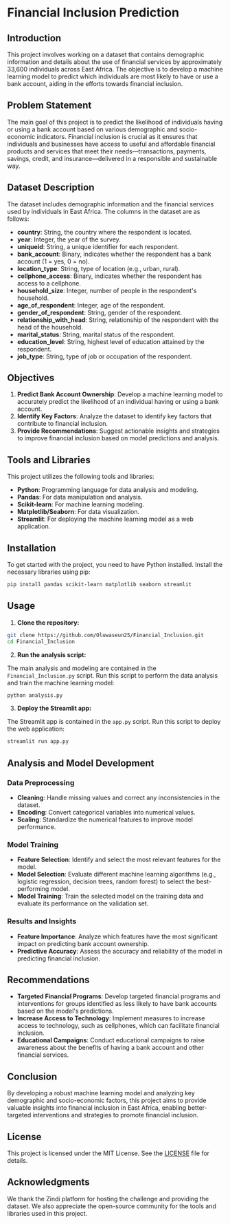 # Financial Inclusion Prediction

## Introduction

This project involves working on a dataset that contains demographic information and details about the use of financial services by approximately 33,600 individuals across East Africa. The objective is to develop a machine learning model to predict which individuals are most likely to have or use a bank account, aiding in the efforts towards financial inclusion.

## Problem Statement

The main goal of this project is to predict the likelihood of individuals having or using a bank account based on various demographic and socio-economic indicators. Financial inclusion is crucial as it ensures that individuals and businesses have access to useful and affordable financial products and services that meet their needs—transactions, payments, savings, credit, and insurance—delivered in a responsible and sustainable way.

## Dataset Description

The dataset includes demographic information and the financial services used by individuals in East Africa. The columns in the dataset are as follows:

- **country**: String, the country where the respondent is located.
- **year**: Integer, the year of the survey.
- **uniqueid**: String, a unique identifier for each respondent.
- **bank_account**: Binary, indicates whether the respondent has a bank account (1 = yes, 0 = no).
- **location_type**: String, type of location (e.g., urban, rural).
- **cellphone_access**: Binary, indicates whether the respondent has access to a cellphone.
- **household_size**: Integer, number of people in the respondent's household.
- **age_of_respondent**: Integer, age of the respondent.
- **gender_of_respondent**: String, gender of the respondent.
- **relationship_with_head**: String, relationship of the respondent with the head of the household.
- **marital_status**: String, marital status of the respondent.
- **education_level**: String, highest level of education attained by the respondent.
- **job_type**: String, type of job or occupation of the respondent.

## Objectives

1. **Predict Bank Account Ownership**: Develop a machine learning model to accurately predict the likelihood of an individual having or using a bank account.
2. **Identify Key Factors**: Analyze the dataset to identify key factors that contribute to financial inclusion.
3. **Provide Recommendations**: Suggest actionable insights and strategies to improve financial inclusion based on model predictions and analysis.

## Tools and Libraries

This project utilizes the following tools and libraries:
- **Python**: Programming language for data analysis and modeling.
- **Pandas**: For data manipulation and analysis.
- **Scikit-learn**: For machine learning modeling.
- **Matplotlib/Seaborn**: For data visualization.
- **Streamlit**: For deploying the machine learning model as a web application.

## Installation

To get started with the project, you need to have Python installed. Install the necessary libraries using pip:

```sh
pip install pandas scikit-learn matplotlib seaborn streamlit
```

## Usage

1. **Clone the repository:**

```sh
git clone https://github.com/Oluwaseun25/Financial_Inclusion.git
cd Financial_Inclusion
```

2. **Run the analysis script:**

The main analysis and modeling are contained in the `Financial_Inclusion.py` script. Run this script to perform the data analysis and train the machine learning model:

```sh
python analysis.py
```

3. **Deploy the Streamlit app:**

The Streamlit app is contained in the `app.py` script. Run this script to deploy the web application:

```sh
streamlit run app.py
```

## Analysis and Model Development

### Data Preprocessing

- **Cleaning**: Handle missing values and correct any inconsistencies in the dataset.
- **Encoding**: Convert categorical variables into numerical values.
- **Scaling**: Standardize the numerical features to improve model performance.

### Model Training

- **Feature Selection**: Identify and select the most relevant features for the model.
- **Model Selection**: Evaluate different machine learning algorithms (e.g., logistic regression, decision trees, random forest) to select the best-performing model.
- **Model Training**: Train the selected model on the training data and evaluate its performance on the validation set.

### Results and Insights

- **Feature Importance**: Analyze which features have the most significant impact on predicting bank account ownership.
- **Predictive Accuracy**: Assess the accuracy and reliability of the model in predicting financial inclusion.

## Recommendations

- **Targeted Financial Programs**: Develop targeted financial programs and interventions for groups identified as less likely to have bank accounts based on the model's predictions.
- **Increase Access to Technology**: Implement measures to increase access to technology, such as cellphones, which can facilitate financial inclusion.
- **Educational Campaigns**: Conduct educational campaigns to raise awareness about the benefits of having a bank account and other financial services.

## Conclusion

By developing a robust machine learning model and analyzing key demographic and socio-economic factors, this project aims to provide valuable insights into financial inclusion in East Africa, enabling better-targeted interventions and strategies to promote financial inclusion.

## License

This project is licensed under the MIT License. See the [LICENSE](LICENSE) file for details.

## Acknowledgments

We thank the Zindi platform for hosting the challenge and providing the dataset. We also appreciate the open-source community for the tools and libraries used in this project.
